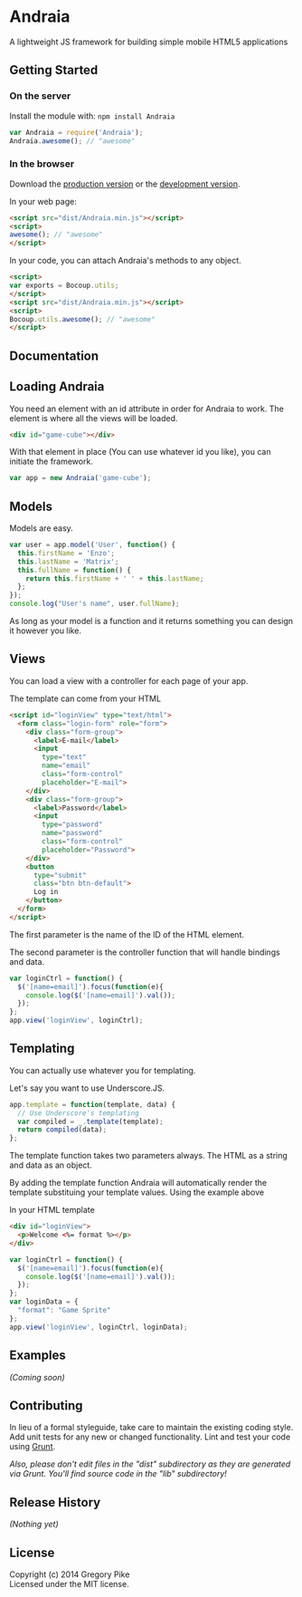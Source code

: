 # Andraia

A lightweight JS framework for building simple mobile HTML5 applications

## Getting Started
### On the server
Install the module with: `npm install Andraia`

```javascript
var Andraia = require('Andraia');
Andraia.awesome(); // "awesome"
```

### In the browser
Download the [production version][min] or the [development version][max].

[min]: https://raw.github.com/grevory/andraia-js-mobile-framework/master/dist/Andraia.min.js
[max]: https://raw.github.com/grevory/andraia-js-mobile-framework/master/dist/Andraia.js

In your web page:

```html
<script src="dist/Andraia.min.js"></script>
<script>
awesome(); // "awesome"
</script>
```

In your code, you can attach Andraia's methods to any object.

```html
<script>
var exports = Bocoup.utils;
</script>
<script src="dist/Andraia.min.js"></script>
<script>
Bocoup.utils.awesome(); // "awesome"
</script>
```

## Documentation
Loading Andraia
---------------

You need an element with an id attribute in order for Andraia to work. The element is where all the views will be loaded.

```html
<div id="game-cube"></div>
```

With that element in place (You can use whatever id you like), you can initiate the framework.

```javascript
var app = new Andraia('game-cube');
```


Models
------

Models are easy.

```javascript
var user = app.model('User', function() {
  this.firstName = 'Enzo';
  this.lastName = 'Matrix';
  this.fullName = function() {
    return this.firstName + ' ' + this.lastName;
  };
});
console.log("User's name", user.fullName);
```

As long as your model is a function and it returns something you can design it however you like.

Views
-----

You can load a view with a controller for each page of your app. 

The template can come from your HTML

```html
<script id="loginView" type="text/html">
  <form class="login-form" role="form">
    <div class="form-group">
      <label>E-mail</label>
      <input 
        type="text"
        name="email"
        class="form-control"
        placeholder="E-mail">
    </div>
    <div class="form-group">
      <label>Password</label>
      <input
        type="password"
        name="password"
        class="form-control"
        placeholder="Password">
    </div>
    <button 
      type="submit" 
      class="btn btn-default">
      Log in
    </button>
  </form>
</script>
```

The first parameter is the name of the ID of the HTML element.

The second parameter is the controller function that will handle bindings and data.

```javascript
var loginCtrl = function() {
  $('[name=email]').focus(function(e){
    console.log($('[name=email]').val());
  });
};
app.view('loginView', loginCtrl);
```

Templating
----------

You can actually use whatever you for templating.

Let's say you want to use Underscore.JS.

```javascript
app.template = function(template, data) {
  // Use Underscore's templating
  var compiled = _.template(template);
  return compiled(data);
};
```

The template function takes two parameters always. The HTML as a string and data as an object.

By adding the template function Andraia will automatically render the template substituing your template values. Using the example above

In your HTML template

```html
<div id="loginView">
  <p>Welcome <%= format %></p>
</div>
```

```javascript
var loginCtrl = function() {
  $('[name=email]').focus(function(e){
    console.log($('[name=email]').val());
  });
};
var loginData = {
  "format": "Game Sprite"
};
app.view('loginView', loginCtrl, loginData);
```

## Examples
_(Coming soon)_

## Contributing
In lieu of a formal styleguide, take care to maintain the existing coding style. Add unit tests for any new or changed functionality. Lint and test your code using [Grunt](http://gruntjs.com/).

_Also, please don't edit files in the "dist" subdirectory as they are generated via Grunt. You'll find source code in the "lib" subdirectory!_

## Release History
_(Nothing yet)_

## License
Copyright (c) 2014 Gregory Pike  
Licensed under the MIT license.
